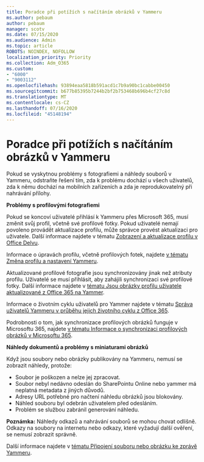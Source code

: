```yaml
---
title: Poradce při potížích s načítáním obrázků v Yammeru
ms.author: pebaum
author: pebaum
manager: scotv
ms.date: 07/15/2020
ms.audience: Admin
ms.topic: article
ROBOTS: NOINDEX, NOFOLLOW
localization_priority: Priority
ms.collection: Adm_O365
ms.custom:
- "6000"
- "9003112"
ms.openlocfilehash: 93894eaa5818b591acd1c7b9a90bc1cabbe00450
ms.sourcegitcommit: b677b85395b7244b2bf2b753468b696b4cf27c8d
ms.translationtype: MT
ms.contentlocale: cs-CZ
ms.lasthandoff: 07/16/2020
ms.locfileid: "45148194"
---
```

# <a name="troubleshoot-image-loading-issues-in-yammer"></a>Poradce při potížích s načítáním obrázků v Yammeru

Pokud se vyskytnou problémy s fotografiemi a náhledy souborů v Yammeru, odstraňte řešení tím, zda k problému dochází u všech uživatelů, zda k němu dochází na mobilních zařízeních a zda je reprodukovatelný při nahrávání přílohy.  

**Problémy s profilovými fotografiemi**  

Pokud se koncoví uživatelé přihlásí k Yammeru přes Microsoft 365, musí změnit svůj profil, včetně své profilové fotky. Pokud uživatelé nemají povoleno provádět aktualizace profilu, může správce provést aktualizaci pro uživatele. Další informace najdete v tématu [Zobrazení a aktualizace profilu v Office Delvu](https://support.microsoft.com/office/view-and-update-your-profile-in-office-delve-4e84343b-eedf-45a1-aeb9-8627ccca14ba).

Informace o úpravách profilu, včetně profilových fotek, najdete [v tématu Změna profilu a nastavení Yammeru](https://support.microsoft.com/office/classic-yammer-change-my-yammer-profile-and-settings-a3aeca0e-de34-4897-9b59-de6516542851). 

Aktualizované profilové fotografie jsou synchronizovány jinak než atributy profilu. Uživatelé se musí přihlásit, aby zahájili synchronizaci své profilové fotky. Další informace najdete v [tématu Jsou obrázky profilu uživatele aktualizované z Office 365 na Yammer](https://docs.microsoft.com/yammer/manage-yammer-users/manage-users-across-their-lifecycle#q-are-user-profile-pictures-updated-from-office-365-to-yammer).

Informace o životním cyklu uživatelů pro Yammer najdete v tématu [Správa uživatelů Yammeru v průběhu jejich životního cyklu z Office 365](https://docs.microsoft.com/yammer/manage-yammer-users/manage-users-across-their-lifecycle).  

Podrobnosti o tom, jak synchronizace profilových obrázků funguje v Microsoftu 365, najdete [v tématu Informace o synchronizaci profilových obrázků v Microsoftu 365](https://support.microsoft.com/office/information-about-profile-picture-synchronization-in-microsoft-365-20594d76-d054-4af4-a660-401133e3d48a).  

**Náhledy dokumentů a problémy s miniaturami obrázků**  

Když jsou soubory nebo obrázky publikovány na Yammeru, nemusí se zobrazit náhledy, protože: 

- Soubor je poškozen a nelze jej zpracovat.
- Soubor nebyl nedávno odeslán do SharePointu Online nebo yammer má neplatná metadata z jiných důvodů.
- Adresy URL potřebné pro načtení náhledu obrázků jsou blokovány.
- Náhled souboru byl odebrán uživatelem před odesláním.
- Problém se službou zabránil generování náhledu.

**Poznámka:** Náhledy odkazů a nahrávání souborů se mohou chovat odlišně. Odkazy na soubory na internetu nebo odkazy, které vyžadují další ověření, se nemusí zobrazit správně.

Další informace najdete v [tématu Připojení souboru nebo obrázku ke zprávě Yammeru](https://support.microsoft.com/office/attach-a-file-or-image-to-a-yammer-message-f576d4d1-ad66-4ce4-9c43-46cf75978dbf). 